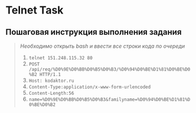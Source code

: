 Telnet Task
=================================
Пошаговая инструкция выполнения задания
---------------------------------
>*Необходимо открыть bash и ввести все строки кода по очереди*
>1. `telnet 151.248.115.32 80`
>2. `POST /api/req/%D0%9E%D0%BB%D0%B5%D0%B3/%D0%94%D0%BE%D1%81%D0%BE%D0%B2 HTTP/1.1`
>3. `Host: kodaktor.ru`
>4. `Content-Type:application/x-www-form-urlencoded`
>5. `Content-Length:56`
>6. `name=%D0%9E%D0%BB%D0%B5%D0%B3&familyname=%D0%94%D0%BE%D1%81%D0%BE%D0%B2`
